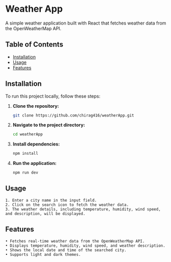 # Weather App

A simple weather application built with React that fetches weather data from the OpenWeatherMap API.

## Table of Contents

- [Installation](#installation)
- [Usage](#usage)
- [Features](#features)

## Installation

To run this project locally, follow these steps:

1. **Clone the repository:**

   ```bash
   git clone https://github.com/chirag416/weatherApp.git

2. **Navigate to the project directory:**
   ```bash
   cd weatherApp

5. **Install dependencies:**
   ```bash
   npm install
   
7. **Run the application:**
   ```bash
   npm run dev


## Usage
    1. Enter a city name in the input field.
    2. Click on the search icon to fetch the weather data.
    3. The weather details, including temperature, humidity, wind speed, and description, will be displayed.

## Features
    • Fetches real-time weather data from the OpenWeatherMap API.
    • Displays temperature, humidity, wind speed, and weather description.
    • Shows the local date and time of the searched city.
    • Supports light and dark themes.
     

